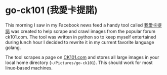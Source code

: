 go-ck101 (我愛卡提諾)
=====================

This morning I saw in my Facebook news feed a handy tool called 
[我愛卡提諾](https://github.com/tzangms/iloveck101) was created to help scrape and 
crawl images from the popular forum ck101.com.  The tool was written in python 
so to keep myself entertained during lunch hour I decided to rewrite it in my 
current favorite language golang.

The tool scrapes a page on [CK101.com](http://ck101.com/) and stores all large
images in your local home directory (`~/Pictures/go-ck101`).  This should work
for most linux-based machines.

